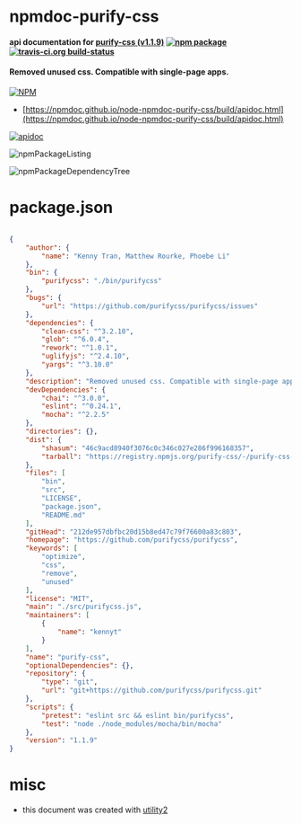 # npmdoc-purify-css

#### api documentation for  [purify-css (v1.1.9)](https://github.com/purifycss/purifycss)  [![npm package](https://img.shields.io/npm/v/npmdoc-purify-css.svg?style=flat-square)](https://www.npmjs.org/package/npmdoc-purify-css) [![travis-ci.org build-status](https://api.travis-ci.org/npmdoc/node-npmdoc-purify-css.svg)](https://travis-ci.org/npmdoc/node-npmdoc-purify-css)

#### Removed unused css. Compatible with single-page apps.

[![NPM](https://nodei.co/npm/purify-css.png?downloads=true&downloadRank=true&stars=true)](https://www.npmjs.com/package/purify-css)

- [https://npmdoc.github.io/node-npmdoc-purify-css/build/apidoc.html](https://npmdoc.github.io/node-npmdoc-purify-css/build/apidoc.html)

[![apidoc](https://npmdoc.github.io/node-npmdoc-purify-css/build/screenCapture.buildCi.browser.%252Ftmp%252Fbuild%252Fapidoc.html.png)](https://npmdoc.github.io/node-npmdoc-purify-css/build/apidoc.html)

![npmPackageListing](https://npmdoc.github.io/node-npmdoc-purify-css/build/screenCapture.npmPackageListing.svg)

![npmPackageDependencyTree](https://npmdoc.github.io/node-npmdoc-purify-css/build/screenCapture.npmPackageDependencyTree.svg)



# package.json

```json

{
    "author": {
        "name": "Kenny Tran, Matthew Rourke, Phoebe Li"
    },
    "bin": {
        "purifycss": "./bin/purifycss"
    },
    "bugs": {
        "url": "https://github.com/purifycss/purifycss/issues"
    },
    "dependencies": {
        "clean-css": "^3.2.10",
        "glob": "^6.0.4",
        "rework": "^1.0.1",
        "uglifyjs": "^2.4.10",
        "yargs": "^3.10.0"
    },
    "description": "Removed unused css. Compatible with single-page apps.",
    "devDependencies": {
        "chai": "^3.0.0",
        "eslint": "^0.24.1",
        "mocha": "^2.2.5"
    },
    "directories": {},
    "dist": {
        "shasum": "46c9acd8940f3076c0c346c027e286f996168357",
        "tarball": "https://registry.npmjs.org/purify-css/-/purify-css-1.1.9.tgz"
    },
    "files": [
        "bin",
        "src",
        "LICENSE",
        "package.json",
        "README.md"
    ],
    "gitHead": "212de957dbfbc20d15b8ed47c79f76600a83c803",
    "homepage": "https://github.com/purifycss/purifycss",
    "keywords": [
        "optimize",
        "css",
        "remove",
        "unused"
    ],
    "license": "MIT",
    "main": "./src/purifycss.js",
    "maintainers": [
        {
            "name": "kennyt"
        }
    ],
    "name": "purify-css",
    "optionalDependencies": {},
    "repository": {
        "type": "git",
        "url": "git+https://github.com/purifycss/purifycss.git"
    },
    "scripts": {
        "pretest": "eslint src && eslint bin/purifycss",
        "test": "node ./node_modules/mocha/bin/mocha"
    },
    "version": "1.1.9"
}
```



# misc
- this document was created with [utility2](https://github.com/kaizhu256/node-utility2)
